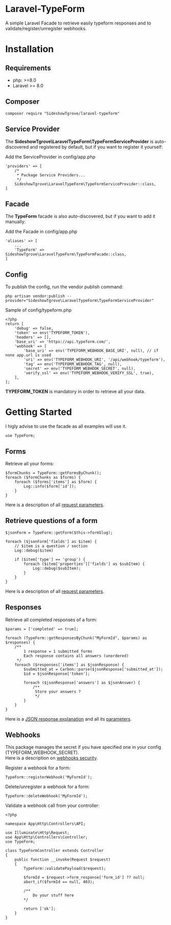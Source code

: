 # Laravel-TypeForm
A simple Laravel Facade to retrieve easily typeform responses and to validate/register/unregister webhooks.

# Installation

## Requirements
 *  php: >=8.0
 *  Laravel >= 8.0

## Composer
```
composer require "SideshowTgrove/laravel-typeform"
```

## Service Provider
The **SideshowTgrove\LaravelTypeForm\TypeFormServiceProvider** is auto-discovered and registered by default, but if you want to register it yourself:

Add the ServiceProvider in config/app.php

```
'providers' => [
    /*
     * Package Service Providers...
     */
    SideshowTgrove\LaravelTypeForm\TypeFormServiceProvider::class,
]
```

## Facade
The **TypeForm** facade is also auto-discovered, but if you want to add it manually:

Add the Facade in config/app.php

```
'aliases' => [
    ...
    'TypeForm' => SideshowTgrove\LaravelTypeForm\TypeFormFacade::class,
]
```
## Config
To publish the config, run the vendor publish command:

```
php artisan vendor:publish --provider="SideshowTgrove\LaravelTypeForm\TypeFormServiceProvider"
```

Sample of config/typeform.php
```
<?php
return [
    'debug' => false,
    'token' => env('TYPEFORM_TOKEN'),
    'headers' => [],
    'base_uri' => 'https://api.typeform.com/',
    'webhook' => [
        'base_uri' => env('TYPEFORM_WEBHOOK_BASE_URI', null), // if none app.url is used
        'uri' => env('TYPEFORM_WEBHOOK_URI', '/api/webhook/typeform'),
        'tag' => env('TYPEFORM_WEBHOOK_TAG', null),
        'secret' => env('TYPEFORM_WEBHOOK_SECRET', null),
        'verify_ssl' => env('TYPEFORM_WEBHOOK_VERIFY_SSL', true),
    ],
];
```

**TYPEFORM_TOKEN** is mandatory in order to retrieve all your data.  

# Getting Started

I higly advise to use the facade as all examples will use it.
```
use TypeForm;
```

## Forms

Retrieve all your forms:
```
$formChunks = TypeForm::getFormsByChunk();
foreach ($formChunks as $forms) {
    foreach ($forms['items'] as $form) {
        Log::info($form['id']);
    }
}
```

Here is a description of all [request parameters](https://developer.typeform.com/create/reference/retrieve-forms/).

## Retrieve questions of a form 

```
$jsonForm = TypeForm::getForm($this->formSlug);

foreach ($jsonForm['fields'] as $item) {
    // $item is a question / section
    Log::debug($item)

    if ($item['type'] == 'group') {
        foreach ($item['properties']['fields'] as $subItem) {
            Log::debug($subItem);
        }
    }
}
```

Here is a description of all [request parameters](https://developer.typeform.com/create/reference/retrieve-form/).

## Responses

Retrieve all completed responses of a form:
```
$params = ['completed' => true];

foreach (TypeForm::getResponsesByChunk("MyFormId", $params) as $responses) {
    /**
        1 response = 1 submitted forms
        Each response contains all answers (unordered)
     */
    foreach ($responses['items'] as $jsonResponse) {
        $submitted_at = Carbon::parse($jsonResponse['submitted_at']);
        $id = $jsonResponse['token'];

        foreach ($jsonResponse['answers'] as $jsonAnswer) {
            /**
             Store your answers ?
             */
        }
    }
}
```

Here is a [JSON response explanation](https://developer.typeform.com/responses/JSON-response-explanation/) and all its [parameters](https://developer.typeform.com/responses/reference/retrieve-responses/).

## Webhooks
This package manages the secret if you have specified one in your config (TYPEFORM_WEBHOOK_SECRET).  
Here is a description on [webhooks security](https://developer.typeform.com/webhooks/secure-your-webhooks/).

Register a webhook for a form:
```
TypeForm::registerWebhook('MyFormId');
```

Delete/unregister a webhook for a form:
```
TypeForm::deleteWebhook('MyFormId');
```

Validate a webhook call from your controller:
```
<?php

namespace App\Http\Controllers\API;

use Illuminate\Http\Request;
use App\Http\Controllers\Controller;
use TypeForm;

class TypeFormController extends Controller
{
    public function __invoke(Request $request)
    {
        TypeForm::validatePayload($request);
        
        $formId = $request->form_response['form_id'] ?? null;
        abort_if($formId == null, 403);

        /**
            Do your stuff here
        */

        return ['ok'];
    }
}
```
